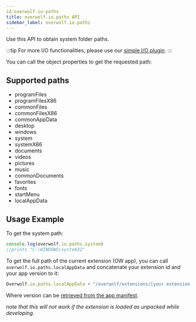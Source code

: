 ```yaml
---
id:overwolf-io-paths
title: overwolf.io.paths API
sidebar_label: overwolf.io.paths
---
```


Use this API to obtain system folder paths.

:::tip
 For more I/O functionalities, please use our [simple I/O plugin](../topics/simple-io-plugin).
:::

You can call the object properties to get the requested path:

## Supported paths

* programFiles
* programFilesX86
* commonFiles
* commonFilesX86
* commonAppData
* desktop
* windows
* system
* systemX86
* documents
* videos
* pictures
* music
* commonDocuments
* favorites
* fonts
* startMenu
* localAppData

## Usage Example

To get the system path:

```js
console.log(overwolf.io.paths.system)
//prints "C:\WINDOWS\system32"
```

To get the full path of the current extension (OW app), you can call `overwolf.io.paths.localAppData` and concatenate your extension id and your app version to it:

```javascript
Overwolf.io.paths.localAppData + "/overwolf/extensions/[your extension id]/[version]"
```
Where version can be [retrieved from the app manifest](overwolf-extension-current#getmanifestcallback).

_note that this will not work if the extension is loaded as unpacked while developing._

